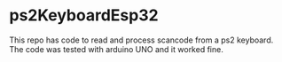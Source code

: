 # ps2KeyboardEsp32
This repo has code to read and process scancode from a ps2 keyboard.  The code was tested with arduino UNO and it worked fine.
